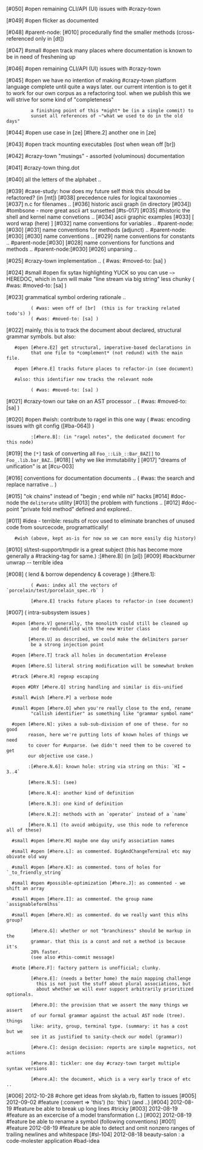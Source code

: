 [#050] #open remaining CLI/API (UI) issues with #crazy-town

[#049] #open flicker as documented

[#048]       #parent-node: [#010] procedurally find the smaller methods
             (cross-referenced only in [dt])

[#047] #small #open track many places where documentation is known to be
             in need of freshening up

[#046] #open remaining CLI/API (UI) issues with #crazy-town

[#045] #open we have no intention of making #crazy-town platform language
             complete until quite a ways later. our current intention is
             to get it to work for our own corpus as a refactoring tool.
             when we publish this we will strive for some kind of "completeness"

             a finishing point of this *might* be (in a single commit) to
             sunset all references of ~"what we used to do in the old days"

[#044] #open use case in [ze]
             [#here.2] another one in [ze]

[#043] #open track mounting executables (lost when wean off [br])

[#042]       #crazy-town "musings" - assorted (voluminous) documentation

[#041]       #crazy-town thing.dot

[#040]       all the letters of the alphabet ..

[#039]       #case-study: how does my future self think this should be
             refactored? (in [mt])
[#038]       precedence rules for logical taxonomies ..
[#037]       n.c for filenames ..
[#036]       historic ascii graph (in directory [#034])
             #tombsone - more great ascii art sunsetted [#ts-017]
[#035]       #historic the shell and kernel name convetions ..
[#034]       ascii graphic examples
[#033]       [ word wrap (here) ]
[#032]       name conventions for variables .. #parent-node:[#030]
[#031]       name conventions for methods (adjunct) ..  #parent-node:[#030]
[#030]       name conventions ..
[#029]       name conventions for constants .. #parent-node:[#030]
[#028]       name conventions for functions and methods ..  #parent-node:[#030]
[#026]       unparsing ..

[#025]       #crazy-town implementation ..
             ( #was: #moved-to: [sa] )

[#024] #small #open fix sytax highlighting YUCK so you can use `~>` HEREDOC,
             which in turn will make "line stream via big string" less chunky
             ( #was: #moved-to: [sa] )

[#023]       grammatical symbol ordering rationale ..

             ( #was: ween off of [br]  (this is for tracking related todo's) )
             ( #was: #moved-to: [sa] )

[#022]       mainly, this is to track the document about declared, structural
             grammar symbols. but also:

       #open [#here.E2] get structural, imperative-based declarations in
             that one file to *complement* (not redund) with the main file.

       #open [#here.E] tracks future places to refactor-in (see document)

       #also: this identifier now tracks the relevant node

             ( #was: #moved-to: [sa] )

[#021]       #crazy-town our take on an AST processor ..
             ( #was: #moved-to: [sa] )

[#020] #open #wish: contribute to ragel in this one way
             ( #was: encoding issues with git config ([#ba-064]) )

             :[#here.B]: (in "ragel notes", the dedicated document for this node)

[#019]       the `[*]` task of converting all `Foo_::Lib_::Bar_BAZ[]`
               to `Foo_.lib.bar_BAZ`..
[#018]       [ why we like immutability ]
[#017]       "dreams of unification" is at [#cu-003]

[#016]       conventions for documentation documents ..
             ( #was: the search and replace narrative .. )

[#015]       "ok chains" instead of "begin ; end while nil" hacks
[#014]       #doc-node the `deliterate` utility
[#013]       the problem with functions ..
[#012]       #doc-point "private fold method" defined and explored..

[#011]       #idea - terrible: results of rcov used to eliminate
               branches of unused code from sourcecode, programattically!

       #wish (above, kept as-is for now so we can more easily dig history)

[#010]       sl/test-support/tmpdir is a great subject
             (this has become more generally a #tracking-tag for same.)
             :[#here.B] (in [pl])
[#009]       #backburner unwrap -- terrible idea

[#008]       ( lend & borrow dependency & coverage )
             :[#here.1]:

             ( #was: index all the vectors of `porcelain/test/porcelain_spec.rb` )

             [#here.E] tracks future places to refactor-in (see document)

[#007]       ( intra-subsystem issues )

      #open [#here.V] generally, the monolith could still be cleaned up
             and de-redundified with the new Writer class

            [#here.U] as described, we could make the delimiters parser
             be a strong injection point

      #open [#here.T] track all holes in documentation #release

      #open [#here.S] literal string modification will be somewhat broken

      #track [#here.R] regexp escaping

      #open #DRY [#here.Q] string handling and similar is dis-unified

      #small #wish [#here.P] a verbose mode

      #small #open [#here.O] when you're really close to the end, rename
             "callish identifier" as something like "grammar symbol name"

      #open [#here.N]: yikes a sub-sub-division of one of these. for no good
            reason, here we're putting lots of known holes of things we need
            to cover for #unparse. (we didn't need them to be covered to get
            our objective use case.)

            :[#here.N.6]: known hole: string via string on this: `HI = 3..4`

            [#here.N.5]: (see)

            [#here.N.4]: another kind of definition

            [#here.N.3]: one kind of definition

            [#here.N.2]: methods with an `operator` instead of a `name`

            [#here.N.1] (to avoid ambiguity, use this node to reference all of these)

      #small #open [#here.M] maybe one day unify association names

      #small #open [#here.L]: as commented. DigAndChangeTerminal etc may obivate old way

      #small #open [#here.K]: as commented. tons of holes for `_to_friendly_string`

      #small #open #possible-optimization [#here.J]: as commented - we shift an array

      #small #open [#here.I]: as commented. the group name `assignableformlhss`

      #small #open [#here.H]: as commented. do we really want this mlhs group?

             [#here.G]: whether or not "branchiness" should be markup in the
             grammar. that this is a const and not a method is because it's
             20% faster.
             (see also #this-commit message)

      #note [#here.F]: factory pattern is unofficial; clunky.

             [#here.E]: (needs a better home) the main mapping challenge
               this is not just the stuff about plural associations, but
               about whether we will ever support arbitrarily prioritized optionals.

             [#here.D]: the provision that we assert the many things we assert
             of our formal grammar against the actual AST node (tree). things
             like: arity, group, terminal type. (summary: it has a cost but we
             see it as justified to sanity-check our model (grammar))

             [#here.C]: design decision: reports are simple magnetics, not actions

             [#here.B]: tickler: one day #crazy-town target multiple syntax versions

             [#here.A]: the document, which is a very early trace of etc ..

[#006]       2012-10-28 #chore get ideas from skylab.rb, flatten to issues
[#005]       2012-09-02 #feature (:convert => 'this') (to: 'this') (and ..)
[#004]       2012-08-19 #feature be able to break up long lines #tricky
[#003]       2012-08-19 #feature as an excercise of a model transformation (..)
[#002]       2012-08-19 #feature be able to rename a symbol
               (following conventions)
[#001]       #feature 2012-08-19 #feature be able to detect and omit nonzero ranges of
               trailing newlines and whitespace
[#sl-104] 2012-08-18 beauty-salon : a code-molester application #bad-idea
